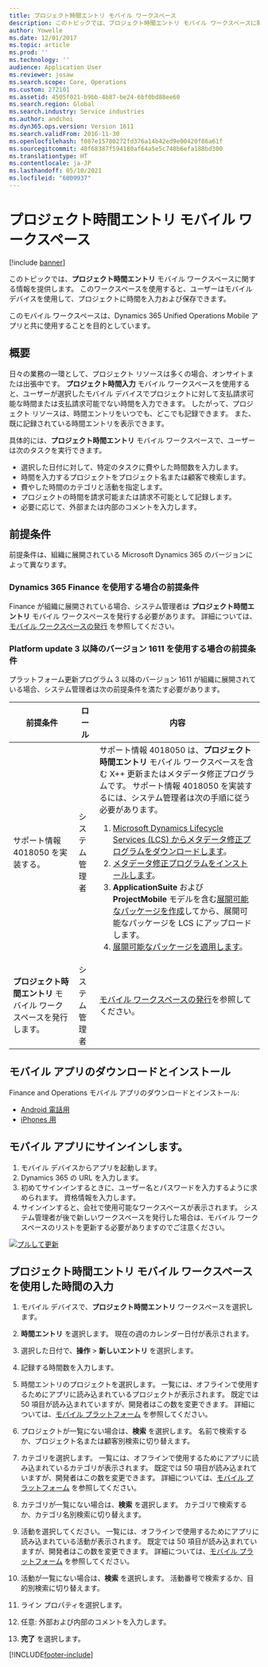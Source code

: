```yaml
---
title: プロジェクト時間エントリ モバイル ワークスペース
description: このトピックでは、プロジェクト時間エントリ モバイル ワークスペースに関する情報を提供します。 このワークスペースを使用すると、ユーザーはモバイル デバイスを使用して、プロジェクトに時間を入力および保存できます。
author: Yowelle
ms.date: 12/01/2017
ms.topic: article
ms.prod: ''
ms.technology: ''
audience: Application User
ms.reviewer: josaw
ms.search.scope: Core, Operations
ms.custom: 272101
ms.assetid: 4505f021-b9bb-4b87-be24-6bf0bd88ee60
ms.search.region: Global
ms.search.industry: Service industries
ms.author: andchoi
ms.dyn365.ops.version: Version 1611
ms.search.validFrom: 2016-11-30
ms.openlocfilehash: f087e15780272fd376a14b42ed9e00420f86a61f
ms.sourcegitcommit: 40f68387f594180af64a5e5c748b6efa188bd300
ms.translationtype: HT
ms.contentlocale: ja-JP
ms.lasthandoff: 05/10/2021
ms.locfileid: "6009937"
---
```

# <a name="project-time-entry-mobile-workspace"></a>プロジェクト時間エントリ モバイル ワークスペース

[!include [banner](../includes/banner.md)]

このトピックでは、**プロジェクト時間エントリ** モバイル ワークスペースに関する情報を提供します。 このワークスペースを使用すると、ユーザーはモバイル デバイスを使用して、プロジェクトに時間を入力および保存できます。

このモバイル ワークスペースは、Dynamics 365 Unified Operations Mobile アプリと共に使用することを目的としています。 

## <a name="overview"></a>概要
日々の業務の一環として、プロジェクト リソースは多くの場合、オンサイトまたは出張中です。 **プロジェクト時間入力** モバイル ワークスペースを使用すると、ユーザーが選択したモバイル デバイスでプロジェクトに対して支払請求可能な時間または支払請求可能でない時間を入力できます。 したがって、プロジェクト リソースは、時間エントリをいつでも、どこでも記録できます。 また、既に記録されている時間エントリを表示できます。 

具体的には、**プロジェクト時間エントリ** モバイル ワークスペースで、ユーザーは次のタスクを実行できます。

-   選択した日付に対して、特定のタスクに費やした時間数を入力します。
-   時間を入力するプロジェクトをプロジェクト名または顧客で検索します。
-   費やした時間のカテゴリと活動を指定します。
-   プロジェクトの時間を請求可能または請求不可能として記録します。
-   必要に応じて、外部または内部のコメントを入力します。

## <a name="prerequisites"></a>前提条件
前提条件は、組織に展開されている Microsoft Dynamics 365 のバージョンによって異なります。

### <a name="prerequisites-if-you-use-dynamics-365-finance"></a>Dynamics 365 Finance を使用する場合の前提条件
Finance が組織に展開されている場合、システム管理者は **プロジェクト時間エントリ** モバイル ワークスペースを発行する必要があります。 詳細については、[モバイル ワークスペースの発行](/dynamics365/fin-ops-core/dev-itpro/mobile-apps/publish-mobile-workspace) を参照してください。

### <a name="prerequisites-if-you-use-version-1611-with-platform-update-3-or-later"></a>Platform update 3 以降のバージョン 1611 を使用する場合の前提条件
プラットフォーム更新プログラム 3 以降のバージョン 1611 が組織に展開されている場合、システム管理者は次の前提条件を満たす必要があります。 

<table>
<thead>
<tr class="header">
<th>前提条件</th>
<th>ロール</th>
<th>内容</th>
</tr>
</thead>
<tbody>
<tr class="odd">

<td>サポート情報 4018050 を実装する。</td>
<td>システム管理者</td>
<td>サポート情報 4018050 は、<strong>プロジェクト時間エントリ</strong> モバイル ワークスペースを含む X++ 更新またはメタデータ修正プログラムです。 サポート情報 4018050 を実装するには、システム管理者は次の手順に従う必要があります。
<ol>
<li><a href="/dynamics365/fin-ops-core/dev-itpro/migration-upgrade/download-hotfix-lcs">Microsoft Dynamics Lifecycle Services (LCS) からメタデータ修正プログラムをダウンロードします</a>。</li>
<li><a href="/dynamics365/fin-ops-core/dev-itpro/migration-upgrade/install-metadata-hotfix-package">メタデータ修正プログラムをインストールします</a>。</li>
<li><strong>ApplicationSuite</strong> および <strong>ProjectMobile</strong> モデルを含む<a href="/dynamics365/fin-ops-core/dev-itpro/deployment/create-apply-deployable-package">展開可能なパッケージを作成</a>してから、展開可能なパッケージを LCS にアップロードします。</li>
<li><a href="/dynamics365/fin-ops-core/dev-itpro/deployment/apply-deployable-package-system">展開可能なパッケージを適用します</a>。</li>

</ol></td>
</tr>
<tr class="even">
<td><strong>プロジェクト時間エントリ</strong> モバイル ワークスペースを発行します。</td>
<td>システム管理者</td>
<td><a href="/dynamics365/fin-ops-core/dev-itpro/mobile-apps/publish-mobile-workspace">モバイル ワークスペースの発行</a>を参照してください。</td>
</tr>
</tbody>
</table>

## <a name="download-and-install-the-mobile-app"></a>モバイル アプリのダウンロードとインストール

Finance and Operations モバイル アプリのダウンロードとインストール:

-   [Android 電話用](https://go.microsoft.com/fwlink/?linkid=850662)
-   [iPhones 用](https://go.microsoft.com/fwlink/?linkid=850663)

## <a name="sign-in-to-the-mobile-app"></a>モバイル アプリにサインインします。
1.  モバイル デバイスからアプリを起動します。
2.  Dynamics 365 の URL を入力します。
3.  初めてサインインするときに、ユーザー名とパスワードを入力するように求められます。 資格情報を入力します。
4.  サインインすると、会社で使用可能なワークスペースが表示されます。 システム管理者が後で新しいワークスペースを発行した場合は、モバイル ワークスペースのリストを更新する必要がありますのでご注意ください。

[![プルして更新](./media/pull-to-refresh-list-of-workspaces-183x300.png)](./media/pull-to-refresh-list-of-workspaces.png)

## <a name="enter-time-by-using-the-project-time-entry-mobile-workspace"></a>プロジェクト時間エントリ モバイル ワークスペースを使用した時間の入力
1.  モバイル デバイスで、**プロジェクト時間エントリ** ワークスペースを選択します。
2.  **時間エントリ** を選択します。 現在の週のカレンダー日付が表示されます。
3.  選択した日付で、**操作** &gt; **新しいエントリ** を選択します。
4.  記録する時間数を入力します。
5.  時間エントリのプロジェクトを選択します。 一覧には、オフラインで使用するためにアプリに読み込まれているプロジェクトが表示されます。 既定では 50 項目が読み込まれていますが、開発者はこの数を変更できます。 詳細については、[モバイル プラットフォーム](/dynamics365/fin-ops-core/dev-itpro/mobile-apps/mobile-app-home-page) を参照してください。
6.  プロジェクトが一覧にない場合は、**検索** を選択します。 名前で検索するか、プロジェクト名または顧客別検索に切り替えます。
7.  カテゴリを選択します。 一覧には、オフラインで使用するためにアプリに読み込まれているカテゴリが表示されます。 既定では 50 項目が読み込まれていますが、開発者はこの数を変更できます。 詳細については、[モバイル プラットフォーム](/dynamics365/fin-ops-core/dev-itpro/mobile-apps/mobile-app-home-page) を参照してください。
8.  カテゴリが一覧にない場合は、**検索** を選択します。 カテゴリで検索するか、カテゴリ名別検索に切り替えます。
9.  活動を選択してください。 一覧には、オフラインで使用するためにアプリに読み込まれている活動が表示されます。 既定では 50 項目が読み込まれていますが、開発者はこの数を変更できます。 詳細については、[モバイル プラットフォーム](/dynamics365/fin-ops-core/dev-itpro/mobile-apps/mobile-app-home-page) を参照してください。
10. 活動が一覧にない場合は、**検索** を選択します。 活動番号で検索するか、目的別検索に切り替えます。

11. ライン プロパティを選択します。
12. 任意: 外部および内部のコメントを入力します。
13. **完了** を選択します。


[!INCLUDE[footer-include](../includes/footer-banner.md)]